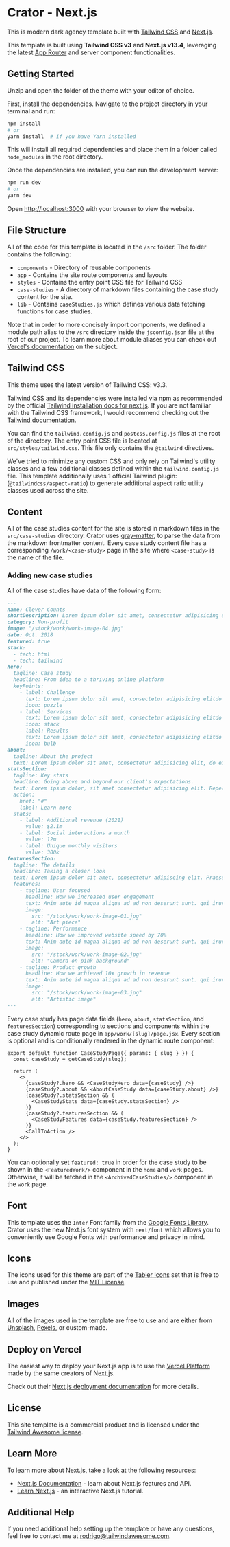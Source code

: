 # Crator - Next.js

This is modern dark agency template built with [Tailwind CSS](https://tailwindcss.com) and [Next.js](https://nextjs.org).

This template is built using **Tailwind CSS v3** and **Next.js v13.4**, leveraging the latest [App Router](https://nextjs.org/docs/app) and server component functionalities.

## Getting Started

Unzip and open the folder of the theme with your editor of choice.

First, install the dependencies. Navigate to the project directory in your terminal and run:

```bash
npm install
# or
yarn install  # if you have Yarn installed
```

This will install all required dependencies and place them in a folder called `node_modules` in the root directory.

Once the dependencies are installed, you can run the development server:

```bash
npm run dev
# or
yarn dev
```

Open [http://localhost:3000](http://localhost:3000) with your browser to view the website.

## File Structure

All of the code for this template is located in the `/src` folder. The folder contains the following:

- `components` - Directory of reusable components
- `app` - Contains the site route components and layouts
- `styles` - Contains the entry point CSS file for Tailwind CSS
- `case-studies` - A directory of markdown files containing the case study content for the site.
- `lib` - Contains `caseStudies.js` which defines various data fetching functions for case studies.

Note that in order to more concisely import components, we defined a module path alias to the `/src` directory inside the `jsconfig.json` file at the root of our project. To learn more about module aliases you can check out [Vercel's documentation](https://nextjs.org/docs/advanced-features/module-path-aliases) on the subject.

## Tailwind CSS

This theme uses the latest version of Tailwind CSS: v3.3.

Tailwind CSS and its dependencies were installed via npm as recommended by the official [Tailwind installation docs for next.js](https://tailwindcss.com/docs/guides/nextjs). If you are not familiar with the Tailwind CSS framework, I would recommend checking out the [Tailwind documentation](https://tailwindcss.com/docs).

You can find the `tailwind.config.js` and `postcss.config.js` files at the root of the directory. The entry point CSS file is located at `src/styles/tailwind.css`. This file only contains the `@tailwind` directives.

We've tried to minimize any custom CSS and only rely on Tailwind's utility classes and a few additional classes defined within the `tailwind.config.js` file. This template additionally uses 1 official Tailwind plugin: (`@tailwindcss/aspect-ratio`) to generate additional aspect ratio utility classes used across the site.

## Content

All of the case studies content for the site is stored in markdown files in the `src/case-studies` directory. Crator uses [gray-matter](https://github.com/jonschlinkert/gray-matter), to parse the data from the markdown frontmatter content. Every case study content file has a corresponding `/work/<case-study>` page in the site where `<case-study>` is the name of the file.

### Adding new case studies

All of the case studies have data of the following form:

```markdown
---
name: Clever Counts
shortDescription: Lorem ipsum dolor sit amet, consectetur adipisicing elit, do eius mod tempor.
category: Non-profit
image: "/stock/work/work-image-04.jpg"
date: Oct. 2018
featured: true
stack:
  - tech: html
  - tech: tailwind
hero:
  tagline: Case study
  headline: From idea to a thriving online platform
  keyPoints:
    - label: Challenge
      text: Lorem ipsum dolor sit amet, consectetur adipisicing elitdo eius mod tempor.
      icon: puzzle
    - label: Services
      text: Lorem ipsum dolor sit amet, consectetur adipisicing elitdo eius mod tempor.
      icon: stack
    - label: Results
      text: Lorem ipsum dolor sit amet, consectetur adipisicing elitdo eius mod tempor.
      icon: bulb
about:
  tagline: About the project
  text: Lorem ipsum dolor sit amet, consectetur adipisicing elit, do eius mod tempor incididunt ut labore et. Ad cum decore expetenda dissentiet, civibus patrioque referrentur id nec, ei eam simul diceret.
statsSection:
  tagline: Key stats
  headline: Going above and beyond our client's expectations.
  text: Lorem ipsum dolor, sit amet consectetur adipisicing elit. Repellendus repellat laudantium.
  action:
    href: "#"
    label: Learn more
  stats:
    - label: Additional revenue (2021)
      value: $2.1m
    - label: Social interactions a month
      value: 12m
    - label: Unique monthly visitors
      value: 300k
featuresSection:
  tagline: The details
  headline: Taking a closer look
  text: Lorem ipsum dolor sit amet, consectetur adipiscing elit. Praesent sapien massa, convallis a pellentesque nec, egestas non nisi.
  features:
    - tagline: User focused
      headline: How we increased user engagement
      text: Anim aute id magna aliqua ad ad non deserunt sunt. qui irure qui lorem cupidatat commodo. elit sunt amet fugiat veniam occaecat fugiat aliqua. Lorem ipsum dolor sit amet, consectetur adipiscing elit.
      image:
        src: "/stock/work/work-image-01.jpg"
        alt: "Art piece"
    - tagline: Performance
      headline: How we improved website speed by 70%
      text: Anim aute id magna aliqua ad ad non deserunt sunt. qui irure qui lorem cupidatat commodo. elit sunt amet fugiat veniam occaecat fugiat aliqua. Lorem ipsum dolor sit amet, consectetur adipiscing elit.
      image:
        src: "/stock/work/work-image-02.jpg"
        alt: "Camera on pink background"
    - tagline: Product growth
      headline: How we achieved 10x growth in revenue
      text: Anim aute id magna aliqua ad ad non deserunt sunt. qui irure qui lorem cupidatat commodo. elit sunt amet fugiat veniam occaecat fugiat aliqua. Lorem ipsum dolor sit amet, consectetur adipiscing elit.
      image:
        src: "/stock/work/work-image-03.jpg"
        alt: "Artistic image"
---
```

Every case study has page data fields (`hero`, `about`, `statsSection`, and `featuresSection`) corresponding to sections and components within the case study dynamic route page in `app/work/[slug]/page.jsx`. Every section is optional and is conditionally rendered in the dynamic route component:

```
export default function CaseStudyPage({ params: { slug } }) {
  const caseStudy = getCaseStudy(slug);

  return (
    <>
      {caseStudy?.hero && <CaseStudyHero data={caseStudy} />}
      {caseStudy?.about && <AboutCaseStudy data={caseStudy.about} />}
      {caseStudy?.statsSection && (
        <CaseStudyStats data={caseStudy.statsSection} />
      )}
      {caseStudy?.featuresSection && (
        <CaseStudyFeatures data={caseStudy.featuresSection} />
      )}
      <CallToAction />
    </>
  );
}
```

You can optionally set `featured: true` in order for the case study to be shown in the `<FeaturedWork/>` component in the `home` and `work` pages. Otherwise, it will be fetched in the `<ArchivedCaseStudies/>` component in the `work` page.

## Font

This template uses the `Inter` Font family from the [Google Fonts Library](https://fonts.google.com/specimen/Inter). Crator uses the new Next.js font system with `next/font` which allows you to conveniently use Google Fonts with performance and privacy in mind.

## Icons

The icons used for this theme are part of the [Tabler Icons](https://github.com/tabler/tabler-icons) set that is free to use and published under the [MIT License](https://github.com/tailwindlabs/heroicons/blob/master/LICENSE).

## Images

All of the images used in the template are free to use and are either from [Unsplash](https://unsplash.com/), [Pexels](https://www.pexels.com/), or custom-made.

## Deploy on Vercel

The easiest way to deploy your Next.js app is to use the [Vercel Platform](https://vercel.com/new?utm_medium=default-template&filter=next.js&utm_source=create-next-app&utm_campaign=create-next-app-readme) made by the same creators of Next.js.

Check out their [Next.js deployment documentation](https://nextjs.org/docs/deployment) for more details.

## License

This site template is a commercial product and is licensed under the [Tailwind Awesome license](https://www.tailwindawesome.com/license).

## Learn More

To learn more about Next.js, take a look at the following resources:

- [Next.js Documentation](https://nextjs.org/docs) - learn about Next.js features and API.
- [Learn Next.js](https://nextjs.org/learn) - an interactive Next.js tutorial.

## Additional Help

If you need additional help setting up the template or have any questions, feel free to contact me at <rodrigo@tailwindawesome.com>.
